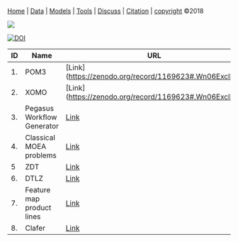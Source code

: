 
[Home](http://tiny.cc/data-SE) |
[Data](DATA.md) |
[Models](MODELS.md) |
[Tools](TOOLS.md) |
[Discuss](https://github.com/ai-se/ResourcesDataDrivenSBSE/issues) |
[Citation](CITATION.md) |
[copyright](https://github.com/ai-se/ResourcesDataDrivenSBSE/blob/master/LICENSE.md) &copy;2018 

![](https://github.com/ai-se/ResourceDataDrivenSBSE/raw/master/img/banner.png)


 [![DOI](https://zenodo.org/badge/116411075.svg)](https://zenodo.org/badge/latestdoi/116411075)


 | ID  | Name                       | URL                                                                          | DOI                                    |
|-----|----------------------------|------------------------------------------------------------------------------|----------------------------------------|
| 1.  | POM3                       | [Link](https://zenodo.org/record/1169623#.Wn06ExclHys                        | https://doi.org/10.5281/zenodo.1169623 |
| 2.  | XOMO                       | [Link](https://zenodo.org/record/1169623#.Wn06ExclHys                        | https://doi.org/10.5281/zenodo.1169623 |
| 3.  | Pegasus Workflow Generator | [Link](https://confluence.pegasus.isi.edu/display/pegasus/WorkflowGenerator) |                                        |
| 4.  | Classical MOEA problems    | [Link](https://github.com/txt/ase15/blob/master/models/moeaProblems.pdf)     |                                        |
| 5   | ZDT                        | [Link](http://jmetal.sourceforge.net/problems.html)                          |                                        |
| 6.  | DTLZ                       | [Link](http://jmetal.sourceforge.net/problems.html)                          |                                        |
| 7.  | Feature map product lines  | [Link](http://www.splot-research.org/)                                       |                                        |
| 8.  | Clafer                     | [Link](http://t3-necsis.cs.uwaterloo.ca:8091)                                |                                        |